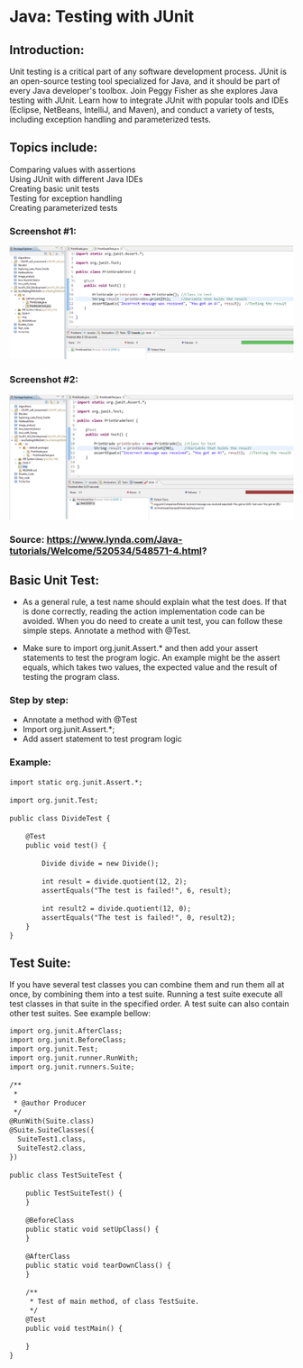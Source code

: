 # Java: Testing with JUnit

## Introduction:
Unit testing is a critical part of any software development process. JUnit is an open-source testing tool specialized for Java, 
and it should be part of every Java developer's toolbox. Join Peggy Fisher as she explores Java testing with JUnit. 
Learn how to integrate JUnit with popular tools and IDEs (Eclipse, NetBeans, IntelliJ, and Maven), and conduct a variety of tests, 
including exception handling and parameterized tests.

## Topics include:

Comparing values with assertions <br />
Using JUnit with different Java IDEs <br />
Creating basic unit tests <br />
Testing for exception handling <br />
Creating parameterized tests

### Screenshot #1:
![GUI](https://github.com/ikostan/JavaTestingWithJUnit/blob/master/img/ok.PNG?raw=true "GUI screenshot")

### Screenshot #2:
![GUI](https://github.com/ikostan/JavaTestingWithJUnit/blob/master/img/failure.PNG?raw=true "GUI screenshot")

### Source: https://www.lynda.com/Java-tutorials/Welcome/520534/548571-4.html?

## Basic Unit Test:
- As a general rule, a test name should explain what the test does. If that is done correctly, reading the action implementation code can be avoided. When you do need to create a unit test, you can follow these simple steps. Annotate a method with @Test.

- Make sure to import org.junit.Assert.* and then add your assert statements to test the program logic. An example might be the assert equals, which takes two values, the expected value and the result of testing the program class.

### Step by step:
* Annotate a method with @Test
* Import org.junit.Assert.*;
* Add assert statement to test program logic

### Example:
```
import static org.junit.Assert.*;

import org.junit.Test;

public class DivideTest {

	@Test
	public void test() {
		
		Divide divide = new Divide();
		
		int result = divide.quotient(12, 2);
		assertEquals("The test is failed!", 6, result);
		
		int result2 = divide.quotient(12, 0);
		assertEquals("The test is failed!", 0, result2);
	}
}

```

## Test Suite:
If you have several test classes you can combine them and run them all at once, by combining them into a test suite. Running a test suite execute all test classes in that suite in the specified order. A test suite can also contain other test suites. See example bellow:
```
import org.junit.AfterClass;
import org.junit.BeforeClass;
import org.junit.Test;
import org.junit.runner.RunWith;
import org.junit.runners.Suite;

/**
 *
 * @author Producer
 */
@RunWith(Suite.class)				
@Suite.SuiteClasses({				
  SuiteTest1.class,
  SuiteTest2.class,  			
})		

public class TestSuiteTest {
    
    public TestSuiteTest() {
    }
    
    @BeforeClass
    public static void setUpClass() {
    }
    
    @AfterClass
    public static void tearDownClass() {
    }

    /**
     * Test of main method, of class TestSuite.
     */
    @Test
    public void testMain() {
   
    }   
}
```

 
